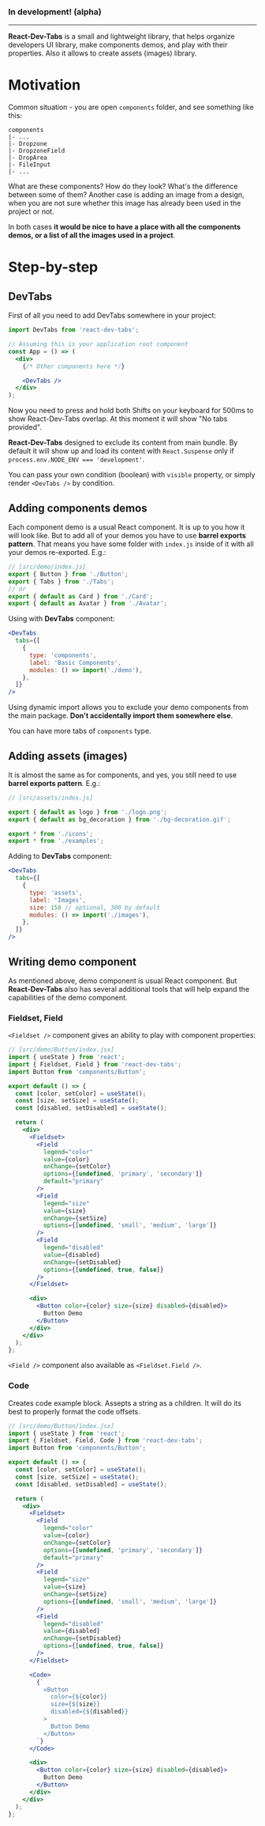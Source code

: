 ### In development! (alpha)
---

**React-Dev-Tabs** is a small and lightweight library, that helps organize developers UI library, make components demos, and play with their properties. Also it allows to create assets (images) library.

# Motivation
Common situation - you are open ```components``` folder, and see something like this:
```
components
|- ...
|- Dropzone
|- DropzoneField
|- DropArea
|- FileInput
|- ...
```
What are these components? How do they look? What's the difference between some of them?
Another case is adding an image from a design, when you are not sure whether this image has already been used in the project or not.

In both cases **it would be nice to have a place with all the components demos, or a list of all the images used in a project**.

# Step-by-step

## DevTabs

First of all you need to add DevTabs somewhere in your project:

```jsx
import DevTabs from 'react-dev-tabs';

// Assuming this is your application root component
const App = () => (
  <div>
    {/* Other components here */}

    <DevTabs />
  </div>
);
```
Now you need to press and hold both Shifts on your keyboard for 500ms to show React-Dev-Tabs overlap. At this moment it will show "No tabs provided".

**React-Dev-Tabs** designed to exclude its content from main bundle. By default it will show up and load its content with ```React.Suspense``` only if ```process.env.NODE_ENV === 'development'```.

You can pass your own condition (boolean) with ```visible``` property, or simply render ```<DevTabs />``` by condition.


## Adding components demos

Each component demo is a usual React component. It is up to you how it will look like. But to add all of your demos you have to use **barrel exports pattern**. That means you have some folder with ```index.js``` inside of it with all your demos re-exported. E.g.:

```js
// [src/demo/index.js]
export { Button } from './Button';
export { Tabs } from './Tabs';
// or
export { default as Card } from './Card';
export { default as Avatar } from './Avatar';
```

Using with **DevTabs** component:

```jsx
<DevTabs
  tabs={[
    {
      type: 'components',
      label: 'Basic Components',
      modules: () => import('./demo'),
    },
  ]}
/>
```

Using dynamic import allows you to exclude your demo components from the main package. **Don't accidentally import them somewhere else**.

You can have more tabs of ```components``` type.

## Adding assets (images)

It is almost the same as for components, and yes, you still need to use **barrel exports pattern**. E.g.:

```js
// [src/assets/index.js]

export { default as logo } from './logo.png';
export { default as bg_decoration } from './bg-decoration.gif';

export * from './icons';
export * from './examples';
```

Adding to **DevTabs** component:

```jsx
<DevTabs
  tabs={[
    {
      type: 'assets',
      label: 'Images',
      size: 150 // optional, 300 by default
      modules: () => import('./images'),
    },
  ]}
/>
```

## Writing demo component

As mentioned above, demo component is usual React component. But **React-Dev-Tabs** also has several additional tools that will help expand the capabilities of the demo component.

### Fieldset, Field

```<Fieldset />``` component gives an ability to play with component properties:

```jsx
// [src/demo/Button/index.jsx]
import { useState } from 'react';
import { Fieldset, Field } from 'react-dev-tabs';
import Button from 'components/Button';

export default () => {
  const [color, setColor] = useState();
  const [size, setSize] = useState();
  const [disabled, setDisabled] = useState();

  return (
    <div>
      <Fieldset>
        <Field
          legend="color"
          value={color}
          onChange={setColor}
          options={[undefined, 'primary', 'secondary']}
          default="primary"
        />
        <Field
          legend="size"
          value={size}
          onChange={setSize}
          options={[undefined, 'small', 'medium', 'large']}
        />
        <Field
          legend="disabled"
          value={disabled}
          onChange={setDisabled}
          options={[undefined, true, false]}
        />
      </Fieldset>

      <div>
        <Button color={color} size={size} disabled={disabled}>
          Button Demo
        </Button>
      </div>
    </div>
  );
};
```

```<Field />``` component also available as ```<Fieldset.Field />```.

### Code

Creates code example block. Assepts a string as a children. It will do its best to properly format the code offsets.

```jsx
// [src/demo/Button/index.jsx]
import { useState } from 'react';
import { Fieldset, Field, Code } from 'react-dev-tabs';
import Button from 'components/Button';

export default () => {
  const [color, setColor] = useState();
  const [size, setSize] = useState();
  const [disabled, setDisabled] = useState();

  return (
    <div>
      <Fieldset>
        <Field
          legend="color"
          value={color}
          onChange={setColor}
          options={[undefined, 'primary', 'secondary']}
          default="primary"
        />
        <Field
          legend="size"
          value={size}
          onChange={setSize}
          options={[undefined, 'small', 'medium', 'large']}
        />
        <Field
          legend="disabled"
          value={disabled}
          onChange={setDisabled}
          options={[undefined, true, false]}
        />
      </Fieldset>

      <Code>
        {`
          <Button
            color={${color}}
            size={${size}}
            disabled={${disabled}}
          >
            Button Demo
          </Button>
        `}
      </Code>

      <div>
        <Button color={color} size={size} disabled={disabled}>
          Button Demo
        </Button>
      </div>
    </div>
  );
};
```
